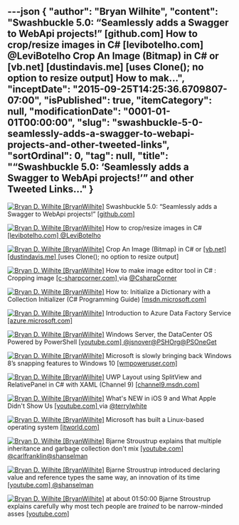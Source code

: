---json
{
  "author": "Bryan Wilhite",
  "content": "Swashbuckle 5.0: “Seamlessly adds a Swagger to WebApi projects!” [github.com]  How to crop/resize images in C# [levibotelho.com] @LeviBotelho Crop An Image (Bitmap) in C# or [vb.net] [dustindavis.me]  [uses Clone(); no option to resize output] How to mak...",
  "inceptDate": "2015-09-25T14:25:36.6709807-07:00",
  "isPublished": true,
  "itemCategory": null,
  "modificationDate": "0001-01-01T00:00:00",
  "slug": "swashbuckle-5-0-seamlessly-adds-a-swagger-to-webapi-projects-and-other-tweeted-links",
  "sortOrdinal": 0,
  "tag": null,
  "title": "“Swashbuckle 5.0: ‘Seamlessly adds a Swagger to WebApi projects!’” and other Tweeted Links…"
}
---

[<img alt="Bryan D. Wilhite [BryanWilhite]" src="https://songhay.blob.core.windows.net/shared-social-twitter/BryanWilhite.jpeg">](http://t.co/UNdqV0Z1zz "Bryan D. Wilhite [BryanWilhite]") Swashbuckle 5.0: “Seamlessly adds a Swagger to WebApi projects!” [[github.com] ](https://github.com/domaindrivendev/Swashbuckle)

[<img alt="Bryan D. Wilhite [BryanWilhite]" src="https://songhay.blob.core.windows.net/shared-social-twitter/BryanWilhite.jpeg">](http://t.co/UNdqV0Z1zz "Bryan D. Wilhite [BryanWilhite]") How to crop/resize images in C# [[levibotelho.com] ](http://www.levibotelho.com/development/how-to-crop-resize-images-in-c/)[@LeviBotelho](http://twitter.com/LeviBotelho)

[<img alt="Bryan D. Wilhite [BryanWilhite]" src="https://songhay.blob.core.windows.net/shared-social-twitter/BryanWilhite.jpeg">](http://t.co/UNdqV0Z1zz "Bryan D. Wilhite [BryanWilhite]") Crop An Image (Bitmap) in C# or [[vb.net] ](http://VB.NET)[[dustindavis.me] ](http://dustindavis.me/crop-an-image-bitmap-in-c-or-vbnet/) [uses Clone(); no option to resize output]

[<img alt="Bryan D. Wilhite [BryanWilhite]" src="https://songhay.blob.core.windows.net/shared-social-twitter/BryanWilhite.jpeg">](http://t.co/UNdqV0Z1zz "Bryan D. Wilhite [BryanWilhite]") How to make image editor tool in C# : Cropping image [[c-sharpcorner.com] ](http://www.c-sharpcorner.com/UploadFile/hirendra_singh/how-to-make-image-editor-tool-in-C-Sharp-cropping-image/) via [@CsharpCorner](http://twitter.com/CsharpCorner)

[<img alt="Bryan D. Wilhite [BryanWilhite]" src="https://songhay.blob.core.windows.net/shared-social-twitter/BryanWilhite.jpeg">](http://t.co/UNdqV0Z1zz "Bryan D. Wilhite [BryanWilhite]") How to: Initialize a Dictionary with a Collection Initializer (C# Programming Guide) [[msdn.microsoft.com] ](https://msdn.microsoft.com/en-us/library/bb531208.aspx)

[<img alt="Bryan D. Wilhite [BryanWilhite]" src="https://songhay.blob.core.windows.net/shared-social-twitter/BryanWilhite.jpeg">](http://t.co/UNdqV0Z1zz "Bryan D. Wilhite [BryanWilhite]") Introduction to Azure Data Factory Service [[azure.microsoft.com] ](https://azure.microsoft.com/en-us/documentation/articles/data-factory-introduction/)

[<img alt="Bryan D. Wilhite [BryanWilhite]" src="https://songhay.blob.core.windows.net/shared-social-twitter/BryanWilhite.jpeg">](http://t.co/UNdqV0Z1zz "Bryan D. Wilhite [BryanWilhite]") Windows Server, the DataCenter OS Powered by PowerShell [[youtube.com] ](https://www.youtube.com/watch?v=hAlPwBOZGJU&feature=youtu.be)[@jsnover](http://twitter.com/jsnover)[@PSHOrg](http://twitter.com/PSHOrg)[@PSOneGet](http://twitter.com/PSOneGet)

[<img alt="Bryan D. Wilhite [BryanWilhite]" src="https://songhay.blob.core.windows.net/shared-social-twitter/BryanWilhite.jpeg">](http://t.co/UNdqV0Z1zz "Bryan D. Wilhite [BryanWilhite]") Microsoft is slowly bringing back Windows 8’s snapping features to Windows 10 [[wmpoweruser.com] ](http://wmpoweruser.com/microsoft-is-slowly-bringing-back-windows-8s-snapping-features-to-windows-10/)

[<img alt="Bryan D. Wilhite [BryanWilhite]" src="https://songhay.blob.core.windows.net/shared-social-twitter/BryanWilhite.jpeg">](http://t.co/UNdqV0Z1zz "Bryan D. Wilhite [BryanWilhite]") UWP Layout using SplitView and RelativePanel in C# with XAML (Channel 9) [[channel9.msdn.com] ](https://channel9.msdn.com/Shows/Inside-Windows-Platform/UWP-Layout-using-SplitView-and-RelativePanel-in-C-with-XAML)

[<img alt="Bryan D. Wilhite [BryanWilhite]" src="https://songhay.blob.core.windows.net/shared-social-twitter/BryanWilhite.jpeg">](http://t.co/UNdqV0Z1zz "Bryan D. Wilhite [BryanWilhite]") What's NEW in iOS 9 and What Apple Didn't Show Us [[youtube.com] ](https://www.youtube.com/watch?v=gzFMPZjTyS4&feature=youtu.be) via [@terrylwhite](http://twitter.com/terrylwhite)

[<img alt="Bryan D. Wilhite [BryanWilhite]" src="https://songhay.blob.core.windows.net/shared-social-twitter/BryanWilhite.jpeg">](http://t.co/UNdqV0Z1zz "Bryan D. Wilhite [BryanWilhite]") Microsoft has built a Linux-based operating system [[itworld.com] ](http://www.itworld.com/article/2984659/linux/microsoft-has-built-a-linux-based-operating-system.html)

[<img alt="Bryan D. Wilhite [BryanWilhite]" src="https://songhay.blob.core.windows.net/shared-social-twitter/BryanWilhite.jpeg">](http://t.co/UNdqV0Z1zz "Bryan D. Wilhite [BryanWilhite]") Bjarne Stroustrup explains that multiple inheritance and garbage collection don't mix [[youtube.com] ](https://www.youtube.com/watch?v=ZO0PXYMVGSU)[@carlfranklin](http://twitter.com/carlfranklin)[@shanselman](http://twitter.com/shanselman)

[<img alt="Bryan D. Wilhite [BryanWilhite]" src="https://songhay.blob.core.windows.net/shared-social-twitter/BryanWilhite.jpeg">](http://t.co/UNdqV0Z1zz "Bryan D. Wilhite [BryanWilhite]") Bjarne Stroustrup introduced declaring value and reference types the same way, an innovation of its time [[youtube.com] ](https://www.youtube.com/watch?v=ZO0PXYMVGSU)[@shanselman](http://twitter.com/shanselman)

[<img alt="Bryan D. Wilhite [BryanWilhite]" src="https://songhay.blob.core.windows.net/shared-social-twitter/BryanWilhite.jpeg">](http://t.co/UNdqV0Z1zz "Bryan D. Wilhite [BryanWilhite]") at about 01:50:00 Bjarne Stroustrup explains carefully why most tech people are *trained* to be narrow-minded asses [[youtube.com] ](https://www.youtube.com/watch?v=ZO0PXYMVGSU)
